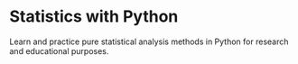 # Statistics with Python
Learn and practice pure statistical analysis methods in Python for research and educational purposes.
